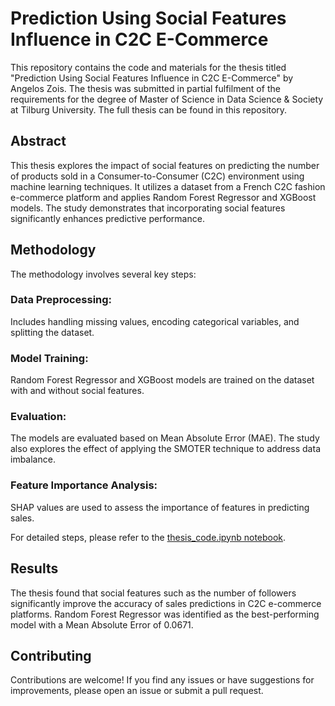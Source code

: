 # Prediction Using Social Features Influence in C2C E-Commerce
This repository contains the code and materials for the thesis titled "Prediction Using Social Features Influence in C2C E-Commerce" by Angelos Zois. The thesis was submitted in partial fulfilment of the requirements for the degree of Master of Science in Data Science & Society at Tilburg University. The full thesis can be found in this repository.

## Abstract
This thesis explores the impact of social features on predicting the number of products sold in a Consumer-to-Consumer (C2C) environment using machine learning techniques. It utilizes a dataset from a French C2C fashion e-commerce platform and applies Random Forest Regressor and XGBoost models. The study demonstrates that incorporating social features significantly enhances predictive performance.

## Methodology
The methodology involves several key steps:

### Data Preprocessing: 
Includes handling missing values, encoding categorical variables, and splitting the dataset.
### Model Training: 
Random Forest Regressor and XGBoost models are trained on the dataset with and without social features.
### Evaluation: 
The models are evaluated based on Mean Absolute Error (MAE). The study also explores the effect of applying the SMOTER technique to address data imbalance.
### Feature Importance Analysis: 
SHAP values are used to assess the importance of features in predicting sales.

For detailed steps, please refer to the [thesis_code.ipynb notebook](https://github.com/angelzois/Thesis-code/blob/main/thesis_code.ipynb).

## Results
The thesis found that social features such as the number of followers significantly improve the accuracy of sales predictions in C2C e-commerce platforms. Random Forest Regressor was identified as the best-performing model with a Mean Absolute Error of 0.0671.

## Contributing
Contributions are welcome! If you find any issues or have suggestions for improvements, please open an issue or submit a pull request.


